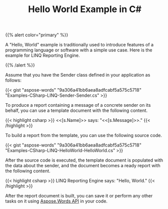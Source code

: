 ﻿---
title: Hello World Example in C#
articleTitle: Hello World Example
linktitle: Hello World Example
description: "Create Hello world example to start working with LINQ Reporting Engine to build a report in C#."
type: docs
weight: 30
url: /net/hello-world-example/
---

{{% alert color="primary" %}}

A "Hello, World" example is traditionally used to introduce features of a programming language or software with a simple use case. Here is the example for LINQ Reporting Engine.

{{% /alert %}}

Assume that you have the Sender class defined in your application as follows:

{{< gist "aspose-words" "9a306a41bb6aea8adfcabf5a575c5718" "Examples-CSharp-LINQ-Sender-Sender.cs" >}}

To produce a report containing a message of a concrete sender on its behalf, you can use a template document with the following content.

{{< highlight csharp >}}
<<[s.Name]>> says: "<<[s.Message]>>."
{{< /highlight >}}

To build a report from the template, you can use the following source code.

{{< gist "aspose-words" "9a306a41bb6aea8adfcabf5a575c5718" "Examples-CSharp-LINQ-HelloWorld-HelloWorld.cs" >}}

After the source code is executed, the template document is populated with the data about the sender, and the document becomes a ready report with the following content.

{{< highlight csharp >}}
LINQ Reporting Engine says: "Hello, World."
{{< /highlight >}}

After the report document is built, you can save it or perform any other tasks on it using [Aspose.Words API](https://apireference.aspose.com/words/net) in your code.
